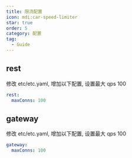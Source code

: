 ```yaml
---
title: 限流配置
icon: mdi:car-speed-limiter
star: true
order: 5
category: 配置
tag:
  - Guide
---
```


## rest

修改 etc/etc.yaml, 增加以下配置, 设置最大 qps 100

```yaml
rest:
  maxConns: 100
```

## gateway

修改 etc/etc.yaml, 增加以下配置, 设置最大 qps 100

```yaml
gateway:
  maxConns: 100
```